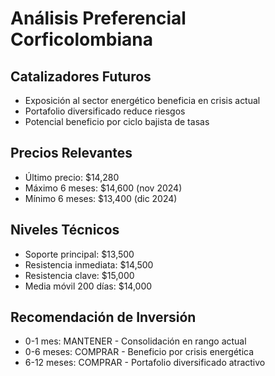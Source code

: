 # Análisis Preferencial Corficolombiana

## Catalizadores Futuros

- Exposición al sector energético beneficia en crisis actual
- Portafolio diversificado reduce riesgos
- Potencial beneficio por ciclo bajista de tasas

## Precios Relevantes

- Último precio: $14,280
- Máximo 6 meses: $14,600 (nov 2024)
- Mínimo 6 meses: $13,400 (dic 2024)

## Niveles Técnicos

- Soporte principal: $13,500
- Resistencia inmediata: $14,500
- Resistencia clave: $15,000
- Media móvil 200 días: $14,000

## Recomendación de Inversión

- 0-1 mes: MANTENER - Consolidación en rango actual
- 0-6 meses: COMPRAR - Beneficio por crisis energética
- 6-12 meses: COMPRAR - Portafolio diversificado atractivo
